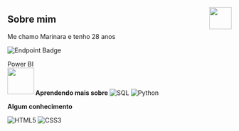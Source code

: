 <img src="https://avatars.githubusercontent.com/u/76715208?v=4" min-width="50px" max-width="50px" width="50px" align="right"></img>

## Sobre mim
Me chamo Marinara e tenho 28 anos

![Endpoint Badge]([https://img.shields.io/endpoint](https://img.shields.io/badge/logo-javascript-blue?logo=javascript&logoColor=f5f5f5))

Power BI
<br>
<img src="https://img.icons8.com/?size=512&id=qYfwpsRXEcpc&format=png" min-width="60px" max-width="60px" width="60px" align="left"></img>  
<br>

<b>Aprendendo mais sobre</b>
![SQL](https://img.shields.io/badge/python-3670A0?style=for-the-badge&logo=python&logoColor=ffdd54)
![Python](https://img.shields.io/badge/python-3670A0?style=for-the-badge&logo=python&logoColor=ffdd54)

<b>Algum conhecimento</b>

![HTML5](https://img.shields.io/badge/HTML5-E34F26?style=for-the-badge&logo=html5&logoColor=white)
![CSS3](https://img.shields.io/badge/CSS3-1572B6?style=for-the-badge&logo=css3&logoColor=white)


